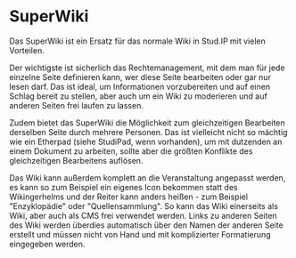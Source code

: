 SuperWiki
=========

Das SuperWiki ist ein Ersatz für das normale Wiki in Stud.IP mit vielen Vorteilen.

Der wichtigste ist sicherlich das Rechtemanagement, mit dem man für jede einzelne Seite definieren kann, wer diese Seite bearbeiten oder gar nur lesen darf. Das ist ideal, um Informationen vorzubereiten und auf einen Schlag bereit zu stellen, aber auch um ein Wiki zu moderieren und auf anderen Seiten frei laufen zu lassen.

Zudem bietet das SuperWiki die Möglichkeit zum gleichzeitigen Bearbeiten derselben Seite durch mehrere Personen. Das ist vielleicht nicht so mächtig wie ein Etherpad (siehe StudiPad, wenn vorhanden), um mit dutzenden an einem Dokument zu arbeiten, sollte aber die größten Konflikte des gleichzeitigen Bearbeitens auflösen.

Das Wiki kann außerdem komplett an die Veranstaltung angepasst werden, es kann so zum Beispiel ein eigenes Icon bekommen statt des Wikingerhelms und der Reiter kann anders heißen - zum Beispiel "Enzyklopädie" oder "Quellensammlung". So kann das Wiki einerseits als Wiki, aber auch als CMS frei verwendet werden. Links zu anderen Seiten des Wiki werden überdies automatisch über den Namen der anderen Seite erstellt und müssen nicht von Hand und mit komplizierter Formatierung eingegeben werden.